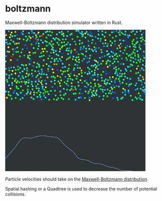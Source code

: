 # boltzmann
Maxwell-Boltzmann distribution simulator written in Rust.

![screenshot](screenshot2.png)

Particle velocities should take on the [Maxwell-Boltzmann distribution](https://en.wikipedia.org/wiki/Maxwell%E2%80%93Boltzmann_distribution).

Spatial hashing or a Quadtree is used to decrease the number of potential collisions.
